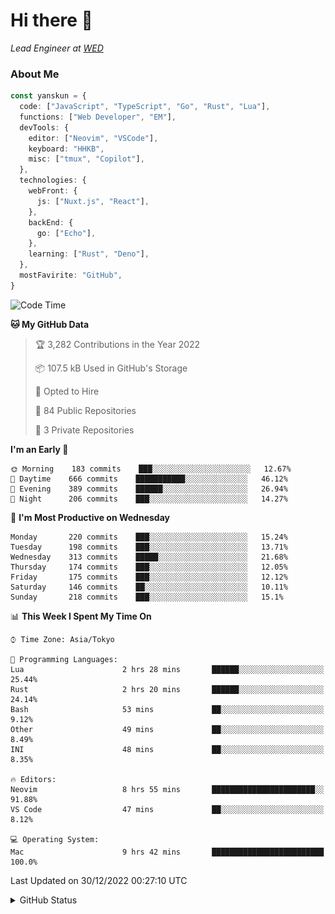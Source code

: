 # Hi there&nbsp;:wave:

_Lead Engineer at [WED](https://github.com/wedinc)_

### About Me

```ts
const yanskun = {
  code: ["JavaScript", "TypeScript", "Go", "Rust", "Lua"],
  functions: ["Web Developer", "EM"],
  devTools: {
    editor: ["Neovim", "VSCode"],
    keyboard: "HHKB",
    misc: ["tmux", "Copilot"],
  },
  technologies: {
    webFront: {
      js: ["Nuxt.js", "React"],
    },
    backEnd: {
      go: ["Echo"],
    },
    learning: ["Rust", "Deno"],
  },
  mostFavirite: "GitHub",
}
```

<!--START_SECTION:waka-->
![Code Time](http://img.shields.io/badge/Code%20Time-58%20hrs%2033%20mins-blue)

**🐱 My GitHub Data** 

> 🏆 3,282 Contributions in the Year 2022
 > 
> 📦 107.5 kB Used in GitHub's Storage 
 > 
> 💼 Opted to Hire
 > 
> 📜 84 Public Repositories 
 > 
> 🔑 3 Private Repositories  
 > 
**I'm an Early 🐤** 

```text
🌞 Morning    183 commits    ███░░░░░░░░░░░░░░░░░░░░░░   12.67% 
🌆 Daytime    666 commits    ███████████░░░░░░░░░░░░░░   46.12% 
🌃 Evening    389 commits    ██████░░░░░░░░░░░░░░░░░░░   26.94% 
🌙 Night      206 commits    ███░░░░░░░░░░░░░░░░░░░░░░   14.27%

```
📅 **I'm Most Productive on Wednesday** 

```text
Monday       220 commits    ███░░░░░░░░░░░░░░░░░░░░░░   15.24% 
Tuesday      198 commits    ███░░░░░░░░░░░░░░░░░░░░░░   13.71% 
Wednesday    313 commits    █████░░░░░░░░░░░░░░░░░░░░   21.68% 
Thursday     174 commits    ███░░░░░░░░░░░░░░░░░░░░░░   12.05% 
Friday       175 commits    ███░░░░░░░░░░░░░░░░░░░░░░   12.12% 
Saturday     146 commits    ██░░░░░░░░░░░░░░░░░░░░░░░   10.11% 
Sunday       218 commits    ███░░░░░░░░░░░░░░░░░░░░░░   15.1%

```


📊 **This Week I Spent My Time On** 

```text
⌚︎ Time Zone: Asia/Tokyo

💬 Programming Languages: 
Lua                      2 hrs 28 mins       ██████░░░░░░░░░░░░░░░░░░░   25.44% 
Rust                     2 hrs 20 mins       ██████░░░░░░░░░░░░░░░░░░░   24.14% 
Bash                     53 mins             ██░░░░░░░░░░░░░░░░░░░░░░░   9.12% 
Other                    49 mins             ██░░░░░░░░░░░░░░░░░░░░░░░   8.49% 
INI                      48 mins             ██░░░░░░░░░░░░░░░░░░░░░░░   8.35%

🔥 Editors: 
Neovim                   8 hrs 55 mins       ███████████████████████░░   91.88% 
VS Code                  47 mins             ██░░░░░░░░░░░░░░░░░░░░░░░   8.12%

💻 Operating System: 
Mac                      9 hrs 42 mins       █████████████████████████   100.0%

```


 Last Updated on 30/12/2022 00:27:10 UTC
<!--END_SECTION:waka-->

<details>
<summary>GitHub Status</summary>
<picture>
  <source media="(prefers-color-scheme: dark)" srcset="https://raw.githubusercontent.com/yanskun/yanskun/master/profile-summary-card-output/nord_dark/0-profile-details.svg">
 <img src="https://raw.githubusercontent.com/yanskun/yanskun/master/profile-summary-card-output/default/0-profile-details.svg">
</picture>
<br>
<picture>
  <source media="(prefers-color-scheme: dark)" srcset="https://raw.githubusercontent.com/yanskun/yanskun/master/profile-summary-card-output/nord_dark/1-repos-per-language.svg">
 <img src="https://raw.githubusercontent.com/yanskun/yanskun/master/profile-summary-card-output/default/1-repos-per-language.svg">
</picture>
<picture>
  <source media="(prefers-color-scheme: dark)" srcset="https://raw.githubusercontent.com/yanskun/yanskun/master/profile-summary-card-output/nord_dark/2-most-commit-language.svg">
 <img src="https://raw.githubusercontent.com/yanskun/yanskun/master/profile-summary-card-output/default/2-most-commit-language.svg">
</picture>
<br>
<picture>
  <source media="(prefers-color-scheme: dark)" srcset="https://raw.githubusercontent.com/yanskun/yanskun/master/profile-summary-card-output/nord_dark/3-stats.svg">
 <img src="https://raw.githubusercontent.com/yanskun/yanskun/master/profile-summary-card-output/default/3-stats.svg">
</picture>
<picture>
  <source media="(prefers-color-scheme: dark)" srcset="https://raw.githubusercontent.com/yanskun/yanskun/master/profile-summary-card-output/nord_dark/4-productive-time.svg">
 <img src="https://raw.githubusercontent.com/yanskun/yanskun/master/profile-summary-card-output/default/4-productive-time.svg">
</picture>
</details>

